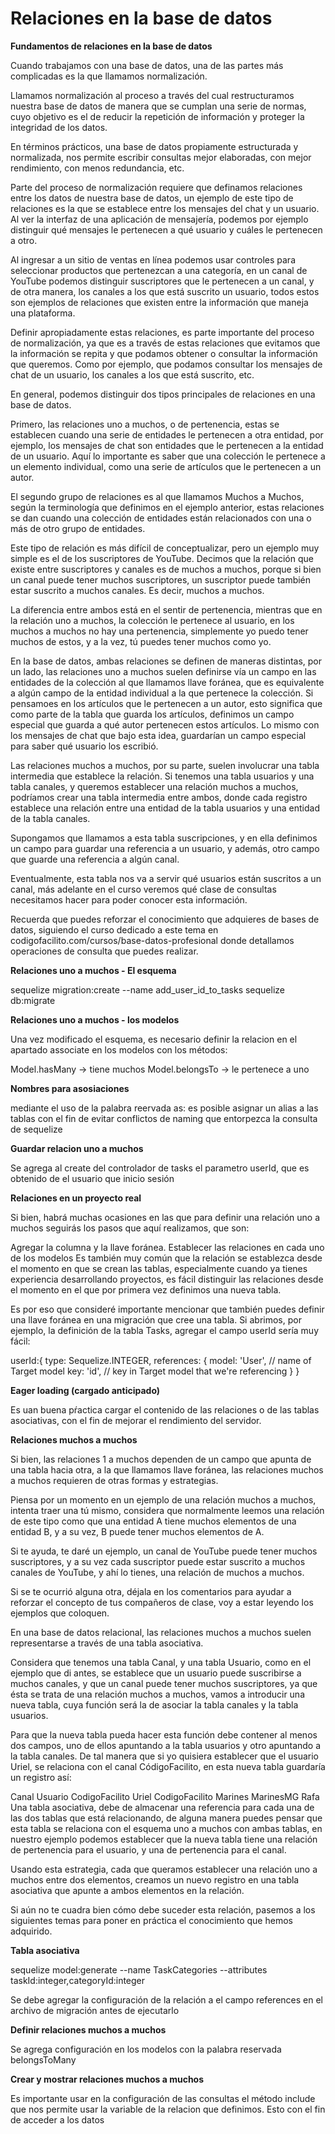 # Relaciones en la base de datos

**Fundamentos de relaciones en la base de datos**

Cuando trabajamos con una base de datos, una de las partes más complicadas es la que llamamos normalización.

Llamamos normalización al proceso a través del cual restructuramos nuestra base de datos de manera que se cumplan una serie de normas, cuyo objetivo es el de reducir la repetición de información y proteger la integridad de los datos.

En términos prácticos, una base de datos propiamente estructurada y normalizada, nos permite escribir consultas mejor elaboradas, con mejor rendimiento, con menos redundancia, etc.

Parte del proceso de normalización requiere que definamos relaciones entre los datos de nuestra base de datos, un ejemplo de este tipo de relaciones es la que se establece entre los mensajes del chat y un usuario. Al ver la interfaz de una aplicación de mensajería, podemos por ejemplo distinguir qué mensajes le pertenecen a qué usuario y cuáles le pertenecen a otro.

Al ingresar a un sitio de ventas en línea podemos usar controles para seleccionar productos que pertenezcan a una categoría, en un canal de YouTube podemos distinguir suscriptores que le pertenecen a un canal, y de otra manera, los canales a los que está suscrito un usuario, todos estos son ejemplos de relaciones que existen entre la información que maneja una plataforma.

Definir apropiadamente estas relaciones, es parte importante del proceso de normalización, ya que es a través de estas relaciones que evitamos que la información se repita y que podamos obtener o consultar la información que queremos. Como por ejemplo, que podamos consultar los mensajes de chat de un usuario, los canales a los que está suscrito, etc.

En general, podemos distinguir dos tipos principales de relaciones en una base de datos.

Primero, las relaciones uno a muchos, o de pertenencia, estas se establecen cuando una serie de entidades le pertenecen a otra entidad, por ejemplo, los mensajes de chat son entidades que le pertenecen a la entidad de un usuario. Aquí lo importante es saber que una colección le pertenece a un elemento individual, como una serie de artículos que le pertenecen a un autor.

El segundo grupo de relaciones es al que llamamos Muchos a Muchos, según la terminología que definimos en el ejemplo anterior, estas relaciones se dan cuando una colección de entidades están relacionados con una o más de otro grupo de entidades.

Este tipo de relación es más difícil de conceptualizar, pero un ejemplo muy simple es el de los suscriptores de YouTube. Decimos que la relación que existe entre suscriptores y canales es de muchos a muchos, porque si bien un canal puede tener muchos suscriptores, un suscriptor puede también estar suscrito a muchos canales. Es decir, muchos a muchos.

La diferencia entre ambos está en el sentir de pertenencia, mientras que en la relación uno a muchos, la colección le pertenece al usuario, en los muchos a muchos no hay una pertenencia, simplemente yo puedo tener muchos de estos, y a la vez, tú puedes tener muchos como yo.

En la base de datos, ambas relaciones se definen de maneras distintas, por un lado, las relaciones uno a muchos suelen definirse vía un campo en las entidades de la colección al que llamamos llave foránea, que es equivalente a algún campo de la entidad individual a la que pertenece la colección. Si pensamoes en los artículos que le pertenecen a un autor, esto significa que como parte de la tabla que guarda los artículos, definimos un campo especial que guarda a qué autor pertenecen estos artículos. Lo mismo con los mensajes de chat que bajo esta idea, guardarían un campo especial para saber qué usuario los escribió.

Las relaciones muchos a muchos, por su parte, suelen involucrar una tabla intermedia que establece la relación. Si tenemos una tabla usuarios y una tabla canales, y queremos establecer una relación muchos a muchos, podríamos crear una tabla intermedia entre ambos, donde cada registro establece una relación entre una entidad de la tabla usuarios y una entidad de la tabla canales.

Supongamos que llamamos a esta tabla suscripciones, y en ella definimos un campo para guardar una referencia a un usuario, y además, otro campo que guarde una referencia a algún canal.

Eventualmente, esta tabla nos va a servir qué usuarios están suscritos a un canal, más adelante en el curso veremos qué clase de consultas necesitamos hacer para poder conocer esta información.

Recuerda que puedes reforzar el conocimiento que adquieres de bases de datos, siguiendo el curso dedicado a este tema en codigofacilito.com/cursos/base-datos-profesional donde detallamos operaciones de consulta que puedes realizar.

**Relaciones uno a muchos - El esquema**

sequelize migration:create --name add_user_id_to_tasks 
sequelize db:migrate

**Relaciones uno a muchos - los modelos**

Una vez modificado el esquema, es necesario definir la relacion en el apartado associate en los modelos con los métodos:

Model.hasMany -> tiene muchos
Model.belongsTo -> le pertenece a uno

**Nombres para asosiaciones**
 
mediante el uso de la palabra reervada as: es posible asignar un alias a las tablas con el fin de evitar conflictos de naming que entorpezca la consulta de sequelize


**Guardar relacion uno a muchos**

Se agrega al create del controlador de tasks el parametro userId, que es obtenido de el usuario que inicio sesión

**Relaciones en un proyecto real**

Si bien, habrá muchas ocasiones en las que para definir una relación uno a muchos seguirás los pasos que aquí realizamos, que son:

Agregar la columna y la llave foránea.
Establecer las relaciones en cada uno de los modelos
Es también muy común que la relación se establezca desde el momento en que se crean las tablas, especialmente cuando ya tienes experiencia desarrollando proyectos, es fácil distinguir las relaciones desde el momento en el que por primera vez definimos una nueva tabla.

Es por eso que consideré importante mencionar que también puedes definir una llave foránea en una migración que cree una tabla. Si abrimos, por ejemplo, la definición de la tabla Tasks, agregar el campo userId sería muy fácil:

userId:{
        type: Sequelize.INTEGER,
        references: {
          model: 'User', // name of Target model
          key: 'id', // key in Target model that we're referencing
        }
}

**Eager loading (cargado anticipado)**

Es uan buena pŕactica cargar el contenido de las relaciones o de las tablas asociativas, con el fin de mejorar el rendimiento del servidor.

**Relaciones muchos a muchos**

Si bien, las relaciones 1 a muchos dependen de un campo que apunta de una tabla hacia otra, a la que llamamos llave foránea, las relaciones muchos a muchos requieren de otras formas y estrategias.

Piensa por un momento en un ejemplo de una relación muchos a muchos, intenta traer una tú mismo, considera que normalmente leemos una relación de este tipo como que una entidad A tiene muchos elementos de una entidad B, y a su vez, B puede tener muchos elementos de A.

Si te ayuda, te daré un ejemplo, un canal de YouTube puede tener muchos suscriptores, y a su vez cada suscriptor puede estar suscrito a muchos canales de YouTube, y ahí lo tienes, una relación de muchos a muchos.

Si se te ocurrió alguna otra, déjala en los comentarios para ayudar a reforzar el concepto de tus compañeros de clase, voy a estar leyendo los ejemplos que coloquen.

En una base de datos relacional, las relaciones muchos a muchos suelen representarse a través de una tabla asociativa.

Considera que tenemos una tabla Canal, y una tabla Usuario, como en el ejemplo que di antes, se establece que un usuario puede suscribirse a muchos canales, y que un canal puede tener muchos suscriptores, ya que ésta se trata de una relación muchos a muchos, vamos a introducir una nueva tabla, cuya función será la de asociar la tabla canales y la tabla usuarios.

Para que la nueva tabla pueda hacer esta función debe contener al menos dos campos, uno de ellos apuntando a la tabla usuarios y otro apuntando a la tabla canales. De tal manera que si yo quisiera establecer que el usuario Uriel, se relaciona con el canal CódigoFacilito, en esta nueva tabla guardaría un registro así:

Canal	Usuario
CodigoFacilito	Uriel
CodigoFacilito	Marines
MarinesMG	Rafa
Una tabla asociativa, debe de almacenar una referencia para cada una de las dos tablas que está relacionando, de alguna manera puedes pensar que esta tabla se relaciona con el esquema uno a muchos con ambas tablas, en nuestro ejemplo podemos establecer que la nueva tabla tiene una relación de pertenencia para el usuario, y una de pertenencia para el canal.

Usando esta estrategia, cada que queramos establecer una relación uno a muchos entre dos elementos, creamos un nuevo registro en una tabla asociativa que apunte a ambos elementos en la relación.

Si aún no te cuadra bien cómo debe suceder esta relación, pasemos a los siguientes temas para poner en práctica el conocimiento que hemos adquirido.

**Tabla asociativa**

sequelize model:generate --name TaskCategories --attributes taskId:integer,categoryId:integer

Se debe agregar la configuración de la relación a el campo references en el archivo de migración antes de ejecutarlo

**Definir relaciones muchos a muchos**

Se agrega configuración en los modelos con la palabra reservada belongsToMany

**Crear y mostrar relaciones muchos a muchos**

Es importante usar en la configuración de las consultas el método include que nos permite usar la variable de la relacion que definimos. Esto con el fin de acceder a los datos

